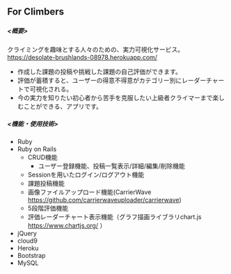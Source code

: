 ## For Climbers　
##### <概要>
クライミングを趣味とする人々のための、実力可視化サービス。<br>
https://desolate-brushlands-08978.herokuapp.com/<br>
- 作成した課題の投稿や挑戦した課題の自己評価ができます。<br>
- 評価が蓄積すると、ユーザーの得意不得意がカテゴリー別にレーダーチャートで可視化される。<br>
- 今の実力を知りたい初心者から苦手を克服したい上級者クライマーまで楽しむことができる、アプリです。<br>

##### <機能・使用技術>
- Ruby
- Ruby on Rails
  - CRUD機能
    - ユーザー登録機能、投稿一覧表示/詳細/編集/削除機能
  - Sessionを用いたログイン/ログアウト機能
  - 課題投稿機能
  - 画像ファイルアップロード機能(CarrierWave https://github.com/carrierwaveuploader/carrierwave)
  - 5段階評価機能
  - 評価レーダーチャート表示機能（グラフ描画ライブラリchart.js https://www.chartjs.org/ ）
- jQuery
- cloud9
- Heroku
- Bootstrap
- MySQL
